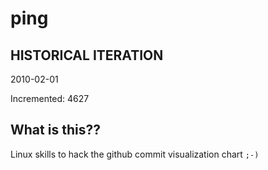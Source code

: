 # ping

## HISTORICAL ITERATION
2010-02-01

Incremented: 4627

## What is this?? 
Linux skills to hack the github commit visualization chart `;-)`
